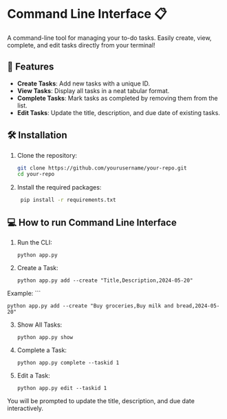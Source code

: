 # Command Line Interface 📋 

A command-line tool for managing your to-do tasks. Easily create, view, complete, and edit tasks directly from your terminal!

## 🚀 Features

- **Create Tasks**: Add new tasks with a unique ID.
- **View Tasks**: Display all tasks in a neat tabular format.
- **Complete Tasks**: Mark tasks as completed by removing them from the list.
- **Edit Tasks**: Update the title, description, and due date of existing tasks.

## 🛠️ Installation

1. Clone the repository:
   ```sh
   git clone https://github.com/yourusername/your-repo.git
   cd your-repo
2. Install  the required packages:
   ```sh
    pip install -r requirements.txt

   
## 💻 How to run Command Line Interface
1. Run the CLI:
    ```
    python app.py
2. Create a Task:
    ```
    python app.py add --create "Title,Description,2024-05-20"
    
  Example:
    ```
    
    python app.py add --create "Buy groceries,Buy milk and bread,2024-05-20"
    
3. Show All Tasks:
    ```
    python app.py show
    
4. Complete a Task:
    ```
    python app.py complete --taskid 1
    
5. Edit a Task:
    ```
    python app.py edit --taskid 1
You will be prompted to update the title, description, and due date interactively.
   
   
